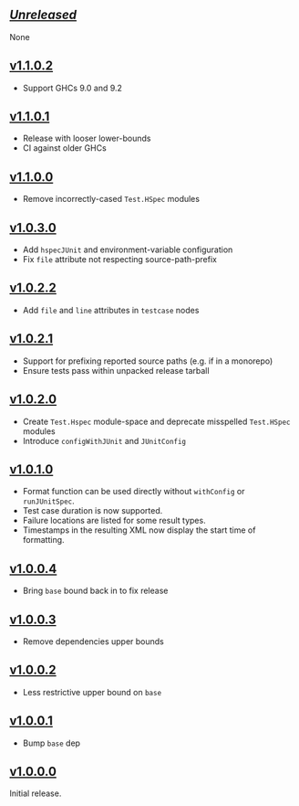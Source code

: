 ## [_Unreleased_](https://github.com/freckle/hspec-junit-formatter/compare/v1.1.0.2...main)

None

## [v1.1.0.2](https://github.com/freckle/hspec-junit-formatter/compare/v1.1.0.1...v1.1.0.2)

- Support GHCs 9.0 and 9.2

## [v1.1.0.1](https://github.com/freckle/hspec-junit-formatter/compare/v1.1.0.0...v1.1.0.1)

- Release with looser lower-bounds
- CI against older GHCs

## [v1.1.0.0](https://github.com/freckle/hspec-junit-formatter/compare/v1.0.3.0...v1.1.0.0)

- Remove incorrectly-cased `Test.HSpec` modules

## [v1.0.3.0](https://github.com/freckle/hspec-junit-formatter/compare/v1.0.2.2...v1.0.3.0)

- Add `hspecJUnit` and environment-variable configuration
- Fix `file` attribute not respecting source-path-prefix

## [v1.0.2.2](https://github.com/freckle/hspec-junit-formatter/compare/v1.0.2.1...v1.0.2.2)

- Add `file` and `line` attributes in `testcase` nodes

## [v1.0.2.1](https://github.com/freckle/hspec-junit-formatter/compare/v1.0.2.0...v1.0.2.1)

- Support for prefixing reported source paths (e.g. if in a monorepo)
- Ensure tests pass within unpacked release tarball

## [v1.0.2.0](https://github.com/freckle/hspec-junit-formatter/compare/v1.0.1.0...v1.0.2.0)

- Create `Test.Hspec` module-space and deprecate misspelled `Test.HSpec` modules
- Introduce `configWithJUnit` and `JUnitConfig`

## [v1.0.1.0](https://github.com/freckle/hspec-junit-formatter/compare/v1.0.0.4...v1.0.1.0)

- Format function can be used directly without `withConfig` or `runJUnitSpec`.
- Test case duration is now supported.
- Failure locations are listed for some result types.
- Timestamps in the resulting XML now display the start time of formatting.

## [v1.0.0.4](https://github.com/freckle/hspec-junit-formatter/compare/v1.0.0.3...v1.0.0.4)

- Bring `base` bound back in to fix release

## [v1.0.0.3](https://github.com/freckle/hspec-junit-formatter/compare/v1.0.0.2...v1.0.0.3)

- Remove dependencies upper bounds

## [v1.0.0.2](https://github.com/freckle/hspec-junit-formatter/compare/v1.0.0.1...v1.0.0.2)

- Less restrictive upper bound on `base`

## [v1.0.0.1](https://github.com/freckle/hspec-junit-formatter/compare/v1.0.0.0...v1.0.0.1)

- Bump `base` dep

## [v1.0.0.0](https://github.com/freckle/hspec-junit-formatter/tree/v1.0.0.0)

Initial release.

